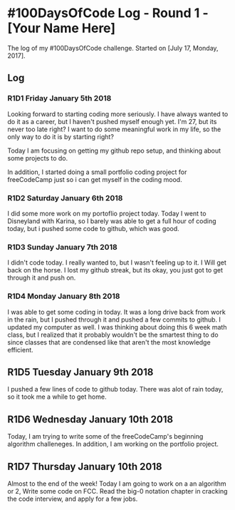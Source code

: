 # #100DaysOfCode Log - Round 1 - [Your Name Here]

The log of my #100DaysOfCode challenge. Started on [July 17, Monday, 2017].

## Log

### R1D1 Friday January 5th 2018

Looking forward to starting coding more seriously. I have always wanted to do it as a career, but I haven't pushed myself enough yet. I'm 27, but its never too late right? I want to do some meaningful work in my life, so the only way to do it is by starting right?

Today I am focusing on getting my github repo setup, and thinking about some projects to do.

In addition, I started doing a small portfolio coding project for freeCodeCamp just so i can get myself in the coding mood.


### R1D2 Saturday January 6th 2018

I did some more work on my portoflio project today. Today I went to Disneyland with Karina, so I barely was able to get a full hour of coding today, but i pushed some code to github, which was good.



### R1D3 Sunday January 7th 2018

I didn't code today. I really wanted to, but I wasn't feeling up to it. I Will get back on the horse. I lost my github streak, but its okay, you just got to get through it and push on.

### R1D4 Monday January 8th 2018

I was able to get some coding in today. It was a long drive back from work in the rain, but I pushed through it and pushed a few commits to github. I updated my computer as well. I was thinking about doing this 6 week math class, but I realized that it probably wouldn't be the smartest thing to do since classes that are condensed like that aren't the most knowledge efficient.

## R1D5 Tuesday January 9th 2018

I pushed a few lines of code to github today. There was alot of rain today, so it took me a while to get home.


## R1D6 Wednesday January 10th 2018

Today, I am trying to write some of the freeCodeCamp's beginning algorithm challeneges. In addition, I am working on the portfolio project.


## R1D7 Thursday January 10th 2018

Almost to the end of the week! Today I am going to work on a an algorithm or 2, Write some code on FCC. Read the big-0 notation chapter in cracking the code interview, and apply for a few jobs. 